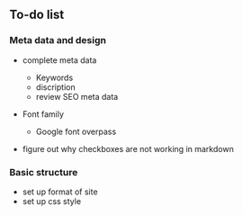 ## To-do list 

### Meta data and design 
- complete meta data
    - Keywords 
    - discription
    - review SEO meta data 
    
- Font family 
    - Google font overpass

- figure out why checkboxes are not working in markdown

### Basic structure 
- set up format of site 
- set up css style
